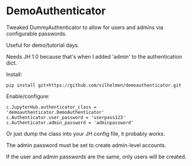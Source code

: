 # DemoAuthenticator

Tweaked DummyAuthenticator to allow for users and admins via configurable passwords.

Useful for demo/tutorial days.

Needs JH 1.0 because that's when I added 'admin' to the authentication dict.

Install:
```
pip install git+https://github.com/vilhelmen/demoauthenticator.git
```

Enable/configure:
```
c.JupyterHub.authenticator_class = 'demoauthenticator.DemoAuthenticator'
c.Authenticator.user_password = 'userpass123'
c.Authenticator.admin_password = 'adminpassword'
```

Or just dump the class into your JH config file, it probably works.

The admin password must be set to create admin-level accounts.

If the user and admin passwords are the same, only users will be created.
